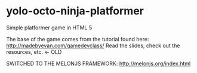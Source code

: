 yolo-octo-ninja-platformer
==========================

Simple platformer game in HTML 5

The base of the game comes from the tutorial found here: http://madebyevan.com/gamedevclass/
Read the slides, check out the resources, etc. <- OLD

SWITCHED TO THE MELONJS FRAMEWORK: http://melonjs.org/index.html

